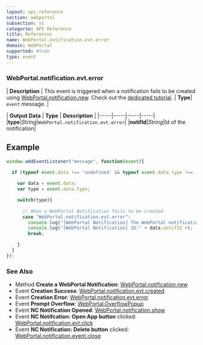 ```yaml
---
layout: api-reference
section: webportal
subsection: v1
categorie: API Reference
title: References
name: WebPortal.notification.evt.error
domain: WebPortal
supported: #todo
type: event
---
```


### WebPortal.notification.evt.error

| **Description** | This event is triggered when a notification fails to be created using [WebPortal.notification.new]({{site.baseurl}}/webportal/v1/api-reference/webportal-notification-new.html#article). Check out the [dedicated tutorial]({{site.baseurl}}/webportal/v1/interactivity/notification/#article).
| **Type**| `event` message. |

| **Output Data** | **Type** | **Description** | 
|-----|-----|-----|-----|
|**type**|*String*|`WebPortal.notification.evt.error`|
|**notifId**|*String*|Id of the notification|

## Example

```js
window.addEventListener("message", function(event){
  
  if (typeof event.data !== 'undefined' && typeof event.data.type !== 'undefined' ){

    var data = event.data;
    var type = event.data.type;

    switch(type){
      
      // When a WebPortal Notification fails to be created
      case "WebPortal.notification.evt.error":
        console.log("[WebPortal Notification] The WebPortal notification fails te be created.");
        console.log("[WebPortal Notification] ID:" + data.notifId +);
        break;

    }
  }
});
```

### See Also

- Method **Create a WebPortal Notification**: [WebPortal.notification.new]({{site.baseurl}}/webportal/v1/api-reference/webportal-notification-new.html#article)
- Event **Creation Success**: [WebPortal.notification.evt.created]({{site.baseurl}}/webportal/v1/api-reference/webportal-notification-evt-created.html#article)
- Event **Creation Error**: [WebPortal.notification.evt.error]({{site.baseurl}}/webportal/v1/api-reference/webportal-notification-evt-error.html#article)
- Event **Prompt Overflow**: [WebPortal.OverflowPopup]({{site.baseurl}}/webportal/v1/api-reference/webportal-overflowpopup#article)
- Event **NC Notification Opened**: [WebPortal.notification.show]({{site.baseurl}}/webportal/v1/api-reference/webportal-notification-show.html#article)
- Event **NC Notifcation: Open App button** clicked: [WebPortal.notification.evt.click]({{site.baseurl}}/webportal/v1/api-reference/webportal-notification-evt-click#article)
- Event **NC Notification: Delete button** clicked: [WebPortal.notification.event.close]({{site.baseurl}}/webportal/v1/api-reference/webportal-notification-evt-close.html#article)